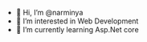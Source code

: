 - 👋 Hi, I’m @narminya
- 👀 I’m interested in Web Development
- 🌱 I’m currently learning Asp.Net core


<!---
narminya/narminya is a ✨ special ✨ repository because its `README.md` (this file) appears on your GitHub profile.
You can click the Preview link to take a look at your changes.
--->

